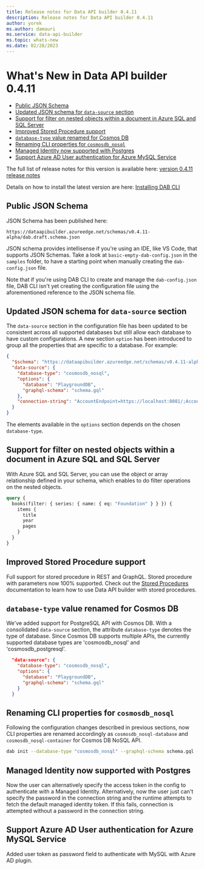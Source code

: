 ```yaml
---
title: Release notes for Data API builder 0.4.11 
description: Release notes for Data API builder 0.4.11 
author: yorek 
ms.author: damauri
ms.service: data-api-builder 
ms.topic: whats-new 
ms.date: 02/28/2023
---
```


# What's New in Data API builder 0.4.11

- [Public JSON Schema](#public-json-schema)
- [Updated JSON schema for `data-source` section](#updated-json-schema-for-data-source-section)
- [Support for filter on nested objects within a document in Azure SQL and SQL Server](#support-for-filter-on-nested-objects-within-a-document-in-azure-sql-and-sql-server)
- [Improved Stored Procedure support](#improved-stored-procedure-support)
- [`database-type` value renamed for Cosmos DB](#database-type-value-renamed-for-cosmos-db)
- [Renaming CLI properties for `cosmosdb_nosql`](#renaming-cli-properties-for-cosmosdb_nosql)
- [Managed Identity now supported with Postgres](#managed-identity-now-supported-with-postgres)
- [Support Azure AD User authentication for Azure MySQL Service](#support-azure-ad-user-authentication-for-azure-mysql-service)

The full list of release notes for this version is available here: [version 0.4.11 release notes](https://github.com/Azure/data-api-builder/releases/tag/v0.4.11-alpha)

Details on how to install the latest version are here: [Installing DAB CLI](./getting-started/getting-started.md#installing-dab-cli)

## Public JSON Schema

JSON Schema has been published here:

```text
https://dataapibuilder.azureedge.net/schemas/v0.4.11-alpha/dab.draft.schema.json
```

JSON schema provides intellisense if you're using an IDE, like VS Code, that supports JSON Schemas. Take a look at `basic-empty-dab-config.json` in the `samples` folder, to have a starting point when manually creating the `dab-config.json` file.

Note that if you're using DAB CLI to create and manage the `dab-config.json` file, DAB CLI isn't yet creating the configuration file using the aforementioned reference to the JSON schema file.

## Updated JSON schema for `data-source` section

The `data-source` section in the configuration file has been updated to be consistent across all supported databases but still allow each database to have custom configurations. A new section `option` has been introduced to group all the properties that are specific to a database. For example:

```json
{
  "$schema": "https://dataapibuilder.azureedge.net/schemas/v0.4.11-alpha/dab.draft.schema.json",
  "data-source": {
    "database-type": "cosmosdb_nosql",
    "options": {
      "database": "PlaygroundDB",
      "graphql-schema": "schema.gql"
    },
    "connection-string": "AccountEndpoint=https://localhost:8081/;AccountKey=REPLACEME;"
  }
}
```

The elements available in the `options` section depends on the chosen `database-type`.

## Support for filter on nested objects within a document in Azure SQL and SQL Server

With Azure SQL and SQL Server, you can use the object or array relationship defined in your schema, which enables to do filter operations on the nested objects.

```graphql
query {
  books(filter: { series: { name: { eq: "Foundation" } } }) {
    items {
      title
      year
      pages
    }
  }
}
```

## Improved Stored Procedure support

Full support for stored procedure in REST and GraphQL. Stored procedure with parameters now 100% supported. Check out the [Stored Procedures](./views-and-stored-procedures.md#stored-procedures) documentation to learn how to use Data API builder with stored procedures.

## `database-type` value renamed for Cosmos DB

We've added support for PostgreSQL API with Cosmos DB. With a consolidated `data-source` section, the attribute `database-type` denotes the type of database. Since Cosmos DB supports multiple APIs, the currently supported database types are 'cosmosdb_nosql' and 'cosmosdb_postgresql'.

```json
  "data-source": {
    "database-type": "cosmosdb_nosql",
    "options": {
      "database": "PlaygroundDB",
      "graphql-schema": "schema.gql"
    }
  }
```

## Renaming CLI properties for `cosmosdb_nosql`

Following the configuration changes described in previous sections, now CLI properties are renamed accordingly as `cosmosdb_nosql-database` and `cosmosdb_nosql-container` for Cosmos DB NoSQL API.

```bash
dab init --database-type "cosmosdb_nosql" --graphql-schema schema.gql --cosmosdb_nosql-database PlaygroundDB  --cosmosdb_nosql-container "books" --connection-string "AccountEndpoint=https://localhost:8081/;AccountKey=REPLACEME;" --host-mode "Development"
```

## Managed Identity now supported with Postgres

Now the user can alternatively specify the access token in the config to authenticate with a Managed Identity. Alternatively, now the user  just can't specify the password in the connection string and the runtime attempts to fetch the default managed identity token. If this fails, connection is attempted without a password in the connection string.

## Support Azure AD User authentication for Azure MySQL Service

Added user token as password field to authenticate with MySQL with Azure AD plugin.